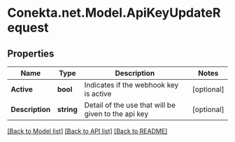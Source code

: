 # Conekta.net.Model.ApiKeyUpdateRequest

## Properties

Name | Type | Description | Notes
------------ | ------------- | ------------- | -------------
**Active** | **bool** | Indicates if the webhook key is active | [optional] 
**Description** | **string** | Detail of the use that will be given to the api key | [optional] 

[[Back to Model list]](../README.md#documentation-for-models) [[Back to API list]](../README.md#documentation-for-api-endpoints) [[Back to README]](../README.md)

